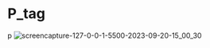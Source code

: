 # P_tag
 p
![screencapture-127-0-0-1-5500-2023-09-20-15_00_30](https://github.com/Ansh-02/P_tag/assets/144118177/9449ddd2-660c-4872-8213-a196236edeb0)

